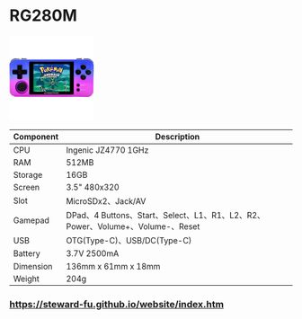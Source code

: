 # RG280M
![Alt text](imgs/main.jpg)
  
|Component|Description                                                                             |
|---------|----------------------------------------------------------------------------------------|
|CPU      |Ingenic JZ4770 1GHz                                                                     |
|RAM      |512MB                                                                                   |
|Storage  |16GB                                                                                    |
|Screen   |3.5" 480x320                                                                            |
|Slot     |MicroSDx2、Jack/AV                                                                      |
|Gamepad  |DPad、4 Buttons、Start、Select、L1、R1、L2、R2、Power、Volume+、Volume-、Reset          |
|USB      |OTG(Type-C)、USB/DC(Type-C)                                                             |
|Battery  |3.7V 2500mA                                                                             |
|Dimension|136mm x 61mm x 18mm                                                                     |
|Weight   |204g                                                                                    |

### https://steward-fu.github.io/website/index.htm
